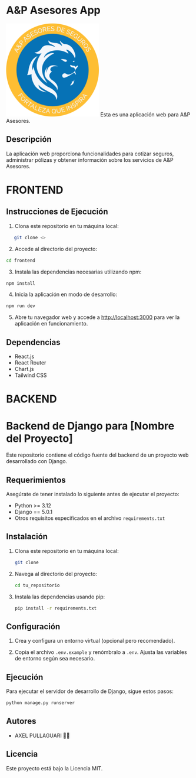 # A&P Asesores App

<img src="./rLogo.svg" alt="Alt Text" style="width: 50%;">
Esta es una aplicación web para A&P Asesores.

## Descripción

La aplicación web proporciona funcionalidades para cotizar seguros, administrar pólizas y obtener información sobre los servicios de A&P Asesores.

# FRONTEND

## Instrucciones de Ejecución

1. Clona este repositorio en tu máquina local:

```bash
   git clone <>
```

2. Accede al directorio del proyecto:

```bash
cd frontend
```

3. Instala las dependencias necesarias utilizando npm:

```bash
npm install
```

4. Inicia la aplicación en modo de desarrollo:

```bash
npm run dev
```

5. Abre tu navegador web y accede a [http://localhost:3000](http://localhost:3000) para ver la aplicación en funcionamiento.

## Dependencias

- React.js
- React Router
- Chart.js
- Tailwind CSS

# BACKEND

# Backend de Django para [Nombre del Proyecto]

Este repositorio contiene el código fuente del backend de un proyecto web desarrollado con Django.

## Requerimientos

Asegúrate de tener instalado lo siguiente antes de ejecutar el proyecto:

- Python >= 3.12
- Django == 5.0.1
- Otros requisitos especificados en el archivo `requirements.txt`

## Instalación

1. Clona este repositorio en tu máquina local:

   ```bash
   git clone
   ```

2. Navega al directorio del proyecto:

   ```bash
   cd tu_repositorio
   ```

3. Instala las dependencias usando pip:

   ```bash
   pip install -r requirements.txt
   ```

## Configuración

1. Crea y configura un entorno virtual (opcional pero recomendado).

2. Copia el archivo `.env.example` y renómbralo a `.env`. Ajusta las variables de entorno según sea necesario.

## Ejecución

Para ejecutar el servidor de desarrollo de Django, sigue estos pasos:

```bash
python manage.py runserver
```

## Autores

- AXEL PULLAGUARI 😶‍🌫️

## Licencia

Este proyecto está bajo la Licencia MIT.

